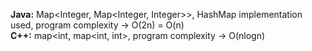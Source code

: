 <b>Java:</b> Map<Integer, Map<Integer, Integer>>, HashMap implementation used, program complexity -> O(2n) = O(n)<br>
<b>C++:</b> map<int, map<int, int>, program complexity -> O(nlogn)
